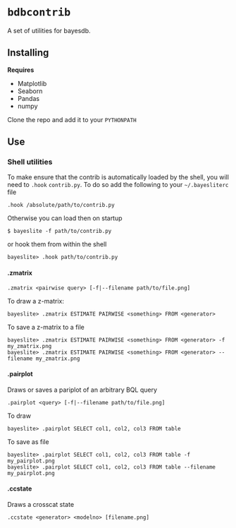 # `bdbcontrib`

A set of utilities for bayesdb. 


## Installing
**Requires**

- Matplotlib
- Seaborn
- Pandas
- numpy

Clone the repo and add it to your `PYTHONPATH`

## Use


### Shell utilities
To make ensure that the contrib is automatically loaded by the shell, you will need to `.hook` `contrib.py`. To do so add the following to your `~/.bayesliterc` file

    .hook /absolute/path/to/contrib.py

Otherwise you can load then on startup

    $ bayeslite -f path/to/contrib.py

or hook them from within the shell

    bayeslite> .hook path/to/contrib.py

#### .zmatrix

    .zmatrix <pairwise query> [-f|--filename path/to/file.png]

To draw a z-matrix:

    bayeslite> .zmatrix ESTIMATE PAIRWISE <something> FROM <generator>

To save a z-matrix to a file

    bayeslite> .zmatrix ESTIMATE PAIRWISE <something> FROM <generator> -f my_zmatrix.png
    bayeslite> .zmatrix ESTIMATE PAIRWISE <something> FROM <generator> --filename my_zmatrix.png


#### .pairplot
Draws or saves a pariplot of an arbitrary BQL query

    .pairplot <query> [-f|--filename path/to/file.png]

To draw 

    bayeslite> .pairplot SELECT col1, col2, col3 FROM table

To save as file

    bayeslite> .pairplot SELECT col1, col2, col3 FROM table -f my_pairplot.png
    bayeslite> .pairplot SELECT col1, col2, col3 FROM table --filename my_pairplot.png


#### .ccstate
Draws a crosscat state

    .ccstate <generator> <modelno> [filename.png]
